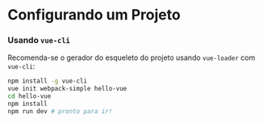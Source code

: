 # Configurando um Projeto

### Usando `vue-cli`

Recomenda-se o gerador do esqueleto do projeto usando `vue-loader` com `vue-cli`:

``` bash
npm install -g vue-cli
vue init webpack-simple hello-vue
cd hello-vue
npm install
npm run dev # pronto para ir!
```
